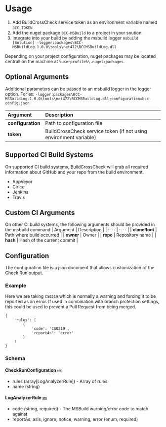 # Usage
1. Add BuildCrossCheck service token as an environment variable named `BCC_TOKEN`
2. Add the nuget package `BCC-MSBuild` to a project in your soution.
3. Integrate into your build by adding the msbuild logger 
   `msbuild [Solution] -logger:packages\BCC-MSBuildLog.1.0.0\tools\net472\BCCMSBuildLog.dll`

Depending on your project configuration, nuget packages may be located centrall on the machine at `%userprofile%\.nuget\packages`.
   
## Optional Arguments

Additional parameters can be passed to an msbuild logger in the logger option.
For ex: `-logger:packages\BCC-MSBuildLog.1.0.0\tools\net472\BCCMSBuildLog.dll;configuration=bcc-config.json`

| Argument          | Description                                                       |
| :---              | :---                                                              |
| **configuration** | Path to configuration file                                        |
| **token**         | BuildCrossCheck service token (if not using environment variable) |

## Supported CI Build Systems
On supported CI build systems, BuildCrossCheck will grab all required information about GitHub and your repo from the build environment.
- AppVeyor
- Cirlce
- Jenkins
- Travis

## Custom CI Arguments
On other CI build systems, the following arguments should be provided in the msbuild command
| Argument          | Description                                       |
| :---              | :---                                              |
| **cloneRoot**     | Path where build occurred                         |
| **owner**         | Owner                                             |
| **repo**          | Repository name                                   |
| **hash**          | Hash of the current commit                        |

## Configuration
The configuration file is a json document that allows customization of the Check Run output.

### Example

Here we are taking `CS0219` which is normally a warning and forcing it to be reported as an error. If used in combination with branch protection settings, this could be used to prevent a Pull Request from being merged.

```
{
    'rules': [
        {
            'code': 'CS0219',
            'reportAs': 'error'
        }
    ]
}
```

### Schema

#### CheckRunConfiguration <sub><sup>[src](https://github.com/justaprogrammer/BCC-MSBuildLog/blob/master/src/BCC.MSBuildLog/Model/CheckRunConfiguration.cs)</sup></sub>

- rules (array[LogAnalyzerRule]) - Array of rules
- name (string)

#### LogAnalyzerRule <sub><sup>[src](https://github.com/justaprogrammer/BCC-MSBuildLog/blob/master/src/BCC.MSBuildLog/Model/LogAnalyzerRule.cs)</sup></sub>

- code (string, required) - The MSBuild warning/error code to match against
- reportAs: asIs, ignore, notice, warning, error (enum, required)